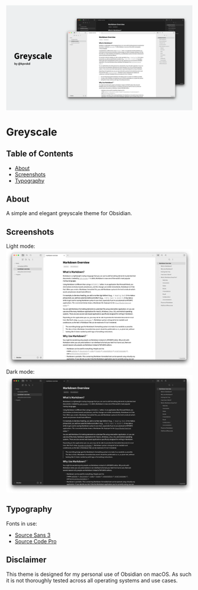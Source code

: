 ![cover](assets/cover.png)

# Greyscale

## Table of Contents
- [About](#about)
- [Screenshots](#screenshots)
- [Typography](#typography)

## About
A simple and elegant greyscale theme for Obsidian.

## Screenshots
Light mode:
![screenshot-light](assets/screenshot-greyscale-light.png)
Dark mode:
![screenshot-dark](assets/screenshot-greyscale-dark.png)

## Typography
Fonts in use:
- [Source Sans 3](https://adobe-fonts.github.io/source-sans/)
- [Source Code Pro](https://adobe-fonts.github.io/source-code-pro/)

## Disclaimer
This theme is designed for my personal use of Obsidian on macOS. As such it is not thoroughly tested across all operating systems and use cases.
